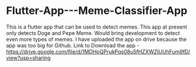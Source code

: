 # Flutter-App---Meme-Classifier-App
This is a flutter app that can be used to detect memes. This app at present only detects Doge and Pepe Meme. Would bring development to detect even more types of memes. I have uploaded the app on drive because the app was too big for Github.  Link to Download the app - https://drive.google.com/file/d/1MDHoQPrukPqs08u5fHZXWZIUUhFum9fD/view?usp=sharing
